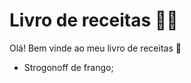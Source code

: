 # Livro de receitas :man_cook:

Olá! Bem vinde ao meu livro de receitas :wave:

- Strogonoff de frango;

